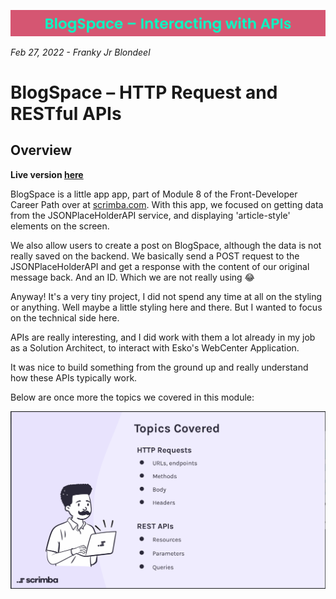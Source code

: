 <p align="center">
<img alt="banner image" src="https://raw.githubusercontent.com/MrFranksJr/MrFranksJr/main/assets/blogspace/Banner.png">
</p>

*Feb 27, 2022 - Franky Jr Blondeel*

# BlogSpace – HTTP Request and RESTful APIs

## Overview

**Live version [here](https://frankysblogspace.netlify.app/)**

BlogSpace is a little app app, part of Module 8 of the Front-Developer Career Path over at [scrimba.com](https://scrimba.com).
With this app, we focused on getting data from the JSONPlaceHolderAPI service, and displaying 'article-style' elements on the screen.

We also allow users to create a post on BlogSpace, although the data is not really saved on the backend. We basically send a POST request to the JSONPlaceHolderAPI and get a response with the content of our original message back. And an ID. Which we are not really using 😂

Anyway! It's a very tiny project, I did not spend any time at all on the styling or anything. Well maybe a little styling here and there. But I wanted to focus on the technical side here.

APIs are really interesting, and I did work with them a lot already in my job as a Solution Architect, to interact with Esko's WebCenter Application.

It was nice to build something from the ground up and really understand how these APIs typically work.

Below are once more the topics we covered in this module:
<p align="center">
<img alt="requirements" src="https://raw.githubusercontent.com/MrFranksJr/MrFranksJr/main/assets/blogspace/topics.png">
</p>